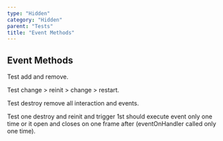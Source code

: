 ```yaml
---
type: "Hidden"
category: "Hidden"
parent: "Tests"
title: "Event Methods"
---
```


## Event Methods

Test add and remove.

Test change > reinit > change > restart.

Test destroy remove all interaction and events.

Test one destroy and reinit and trigger 1st should execute event only one time or it open and closes on one frame after (eventOnHandler called only one time).

<demo>
  <div class="gatsby_demo_item xt-toggle" data-iframe="demos/components/core/toggle/events-methods">
  </div>
  <div class="gatsby_demo_item xt-toggle" data-iframe="demos/components/core/overlay/events-methods">
  </div>
  <div class="gatsby_demo_item xt-toggle" data-iframe="demos/components/core/drop/events-methods">
  </div>
  <div class="gatsby_demo_item xt-toggle" data-iframe="demos/components/core/tooltip/events-methods">
  </div>
  <div class="gatsby_demo_item xt-toggle" data-iframe="demos/components/core/slider/events-methods">
  </div>
</demo>
